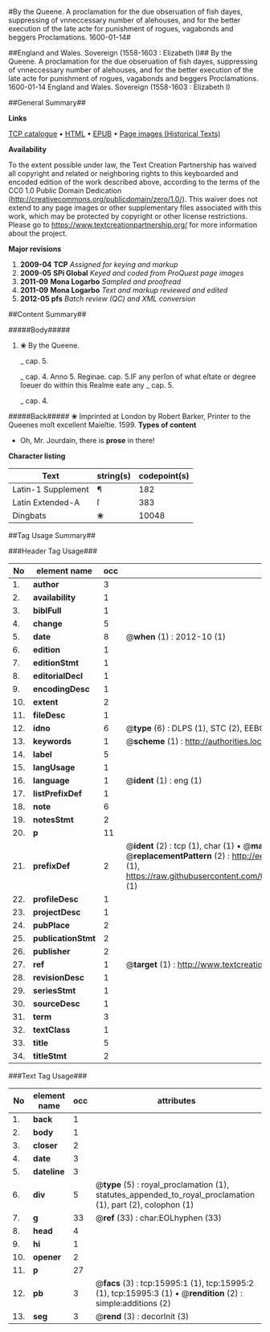 #By the Queene. A proclamation for the due obseruation of fish dayes, suppressing of vnneccessary number of alehouses, and for the better execution of the late acte for punishment of rogues, vagabonds and beggers Proclamations. 1600-01-14#

##England and Wales. Sovereign (1558-1603 : Elizabeth I)##
By the Queene. A proclamation for the due obseruation of fish dayes, suppressing of vnneccessary number of alehouses, and for the better execution of the late acte for punishment of rogues, vagabonds and beggers
Proclamations. 1600-01-14
England and Wales. Sovereign (1558-1603 : Elizabeth I)

##General Summary##

**Links**

[TCP catalogue](http://www.ota.ox.ac.uk/tcp/)  • 
[HTML](http://tei.it.ox.ac.uk/tcp/Texts-HTML/free/A21/A21943.html)  • 
[EPUB](http://tei.it.ox.ac.uk/tcp/Texts-EPUB/free/A21/A21943.epub) • 
[Page images (Historical Texts)](https://historicaltexts.jisc.ac.uk/eebo-99850769e)

**Availability**

To the extent possible under law, the Text Creation Partnership has waived all copyright and related or neighboring rights to this keyboarded and encoded edition of the work described above, according to the terms of the CC0 1.0 Public Domain Dedication (http://creativecommons.org/publicdomain/zero/1.0/). This waiver does not extend to any page images or other supplementary files associated with this work, which may be protected by copyright or other license restrictions. Please go to https://www.textcreationpartnership.org/ for more information about the project.

**Major revisions**

1. __2009-04__ __TCP__ *Assigned for keying and markup*
1. __2009-05__ __SPi Global__ *Keyed and coded from ProQuest page images*
1. __2011-09__ __Mona Logarbo__ *Sampled and proofread*
1. __2011-09__ __Mona Logarbo__ *Text and markup reviewed and edited*
1. __2012-05__ __pfs__ *Batch review (QC) and XML conversion*

##Content Summary##

#####Body#####

1. ❀ By the Queene.

    _ cap. 5.

    _ cap. 4.
Anno 5. Reginae. cap. 5.IF any perſon of what eſtate or degree ſoeuer do within this Realme eate any
    _ cap. 5.

    _ cap. 4.

#####Back#####
❀ Imprinted at London by Robert Barker, Printer to the Queenes moſt excellent Maieſtie. 1599.
**Types of content**

  * Oh, Mr. Jourdain, there is **prose** in there!

**Character listing**


|Text|string(s)|codepoint(s)|
|---|---|---|
|Latin-1 Supplement|¶|182|
|Latin Extended-A|ſ|383|
|Dingbats|❀|10048|

##Tag Usage Summary##

###Header Tag Usage###

|No|element name|occ|attributes|
|---|---|---|---|
|1.|__author__|3||
|2.|__availability__|1||
|3.|__biblFull__|1||
|4.|__change__|5||
|5.|__date__|8| @__when__ (1) : 2012-10 (1)|
|6.|__edition__|1||
|7.|__editionStmt__|1||
|8.|__editorialDecl__|1||
|9.|__encodingDesc__|1||
|10.|__extent__|2||
|11.|__fileDesc__|1||
|12.|__idno__|6| @__type__ (6) : DLPS (1), STC (2), EEBO-CITATION (1), PROQUEST (1), VID (1)|
|13.|__keywords__|1| @__scheme__ (1) : http://authorities.loc.gov/ (1)|
|14.|__label__|5||
|15.|__langUsage__|1||
|16.|__language__|1| @__ident__ (1) : eng (1)|
|17.|__listPrefixDef__|1||
|18.|__note__|6||
|19.|__notesStmt__|2||
|20.|__p__|11||
|21.|__prefixDef__|2| @__ident__ (2) : tcp (1), char (1)  •  @__matchPattern__ (2) : ([0-9\-]+):([0-9IVX]+) (1), (.+) (1)  •  @__replacementPattern__ (2) : http://eebo.chadwyck.com/downloadtiff?vid=$1&page=$2 (1), https://raw.githubusercontent.com/textcreationpartnership/Texts/master/tcpchars.xml#$1 (1)|
|22.|__profileDesc__|1||
|23.|__projectDesc__|1||
|24.|__pubPlace__|2||
|25.|__publicationStmt__|2||
|26.|__publisher__|2||
|27.|__ref__|1| @__target__ (1) : http://www.textcreationpartnership.org/docs/. (1)|
|28.|__revisionDesc__|1||
|29.|__seriesStmt__|1||
|30.|__sourceDesc__|1||
|31.|__term__|3||
|32.|__textClass__|1||
|33.|__title__|5||
|34.|__titleStmt__|2||


###Text Tag Usage###

|No|element name|occ|attributes|
|---|---|---|---|
|1.|__back__|1||
|2.|__body__|1||
|3.|__closer__|2||
|4.|__date__|3||
|5.|__dateline__|3||
|6.|__div__|5| @__type__ (5) : royal_proclamation (1), statutes_appended_to_royal_proclamation (1), part (2), colophon (1)|
|7.|__g__|33| @__ref__ (33) : char:EOLhyphen (33)|
|8.|__head__|4||
|9.|__hi__|1||
|10.|__opener__|2||
|11.|__p__|27||
|12.|__pb__|3| @__facs__ (3) : tcp:15995:1 (1), tcp:15995:2 (1), tcp:15995:3 (1)  •  @__rendition__ (2) : simple:additions (2)|
|13.|__seg__|3| @__rend__ (3) : decorInit (3)|
